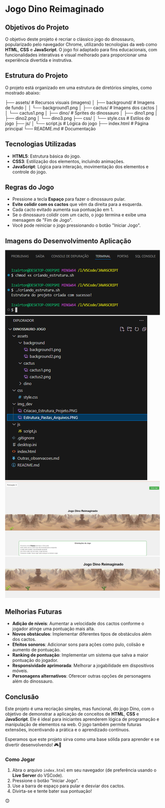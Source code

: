 # Jogo Dino Reimaginado

## Objetivos do Projeto

O objetivo deste projeto é recriar o clássico jogo do dinossauro, popularizado pelo navegador Chrome, utilizando tecnologias da web como **HTML**, **CSS** e **JavaScript**. O jogo foi adaptado para fins educacionais, com funcionalidades interativas e visual melhorado para proporcionar uma experiência divertida e instrutiva.

## Estrutura do Projeto

O projeto está organizado em uma estrutura de diretórios simples, como mostrado abaixo:

├── assets/ # Recursos visuais (imagens) │ ├── background/ # Imagens de fundo │ │ └── background1.png │ ├── cactus/ # Imagens dos cactos │ │ └── cactus1.png │ ├── dino/ # Sprites do dinossauro │ ├── dino1.png │ ├── dino2.png │ └── dino3.png ├── css/ │ └── style.css # Estilos do jogo ├── js/ │ └── script.js # Lógica do jogo ├── index.html # Página principal └── README.md # Documentação

## Tecnologias Utilizadas

- **HTML5**: Estrutura básica do jogo.
- **CSS3**: Estilização dos elementos, incluindo animações.
- **JavaScript**: Lógica para interação, movimentação dos elementos e controle do jogo.

## Regras do Jogo

- Pressione a tecla **Espaço** para fazer o dinossauro pular.
- **Evite colidir com os cactos** que vêm da direita para a esquerda.
- Cada cacto evitado aumenta sua pontuação em 1.
- Se o dinossauro colidir com um cacto, o jogo termina e exibe uma mensagem de "Fim de Jogo".
- Você pode reiniciar o jogo pressionando o botão "Iniciar Jogo".

## Imagens do Desenvolvimento Aplicação

![Script de Criação Automática do Projeto](img_dev/Criacao_Estrutura_Projeto.PNG)
![Estrutura do Projeto](img_dev/Estrutura_Pastas_Arquivos.PNG)
![Tela Inicial do Jogo](img_dev/Tela_Inicial_Aplicacao.PNG)
![Execução do Jogo](img_dev/Executando_Jogo.PNG)

## Melhorias Futuras

- **Adição de níveis**: Aumentar a velocidade dos cactos conforme o jogador atinge uma pontuação mais alta.
- **Novos obstáculos**: Implementar diferentes tipos de obstáculos além dos cactos.
- **Efeitos sonoros**: Adicionar sons para ações como pulo, colisão e aumento de pontuação.
- **Ranking de pontuação**: Implementar um sistema que salva a maior pontuação do jogador.
- **Responsividade aprimorada**: Melhorar a jogabilidade em dispositivos móveis.
- **Personagens alternativos**: Oferecer outras opções de personagens além do dinossauro.

## Conclusão

Este projeto é uma recriação simples, mas funcional, do jogo Dino, com o objetivo de demonstrar a aplicação de conceitos de **HTML**, **CSS** e **JavaScript**. Ele é ideal para iniciantes aprenderem lógica de programação e manipulação de elementos na web. O jogo também permite futuras extensões, incentivando a prática e o aprendizado contínuos.

Esperamos que este projeto sirva como uma base sólida para aprender e se divertir desenvolvendo! 🎮🚀

### Como Jogar

1. Abra o arquivo `index.html` em seu navegador (de preferência usando o **Live Server** do VSCode).
2. Pressione o botão "Iniciar Jogo".
3. Use a barra de espaço para pular e desviar dos cactos.
4. Divirta-se e tente bater sua pontuação!

😊

